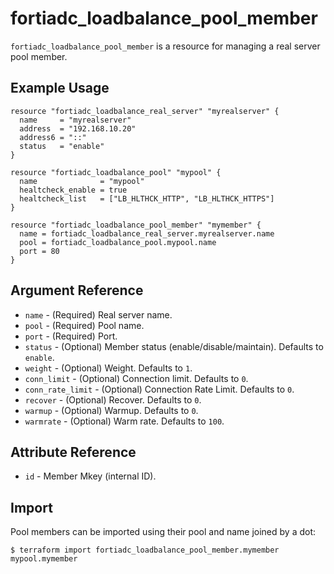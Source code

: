 # fortiadc_loadbalance_pool_member

`fortiadc_loadbalance_pool_member` is a resource for managing a real server pool member.

## Example Usage

```hcl
resource "fortiadc_loadbalance_real_server" "myrealserver" {
  name     = "myrealserver"
  address  = "192.168.10.20"
  address6 = "::"
  status   = "enable"
}

resource "fortiadc_loadbalance_pool" "mypool" {
  name              = "mypool"
  healtcheck_enable = true
  healtcheck_list   = ["LB_HLTHCK_HTTP", "LB_HLTHCK_HTTPS"]
}

resource "fortiadc_loadbalance_pool_member" "mymember" {
  name = fortiadc_loadbalance_real_server.myrealserver.name
  pool = fortiadc_loadbalance_pool.mypool.name
  port = 80
}
```

## Argument Reference

* `name` - (Required) Real server name.
* `pool` - (Required) Pool name.
* `port` - (Required) Port.
* `status` - (Optional) Member status (enable/disable/maintain). Defaults to `enable`.
* `weight` - (Optional) Weight. Defaults to `1`.
* `conn_limit` - (Optional) Connection limit. Defaults to `0`.
* `conn_rate_limit` - (Optional) Connection Rate Limit. Defaults to `0`.
* `recover` - (Optional) Recover. Defaults to `0`.
* `warmup` - (Optional) Warmup. Defaults to `0`.
* `warmrate` - (Optional) Warm rate. Defaults to `100`.

## Attribute Reference

* `id` - Member Mkey (internal ID).

## Import

Pool members can be imported using their pool and name joined by a dot:

```
$ terraform import fortiadc_loadbalance_pool_member.mymember mypool.mymember
```
